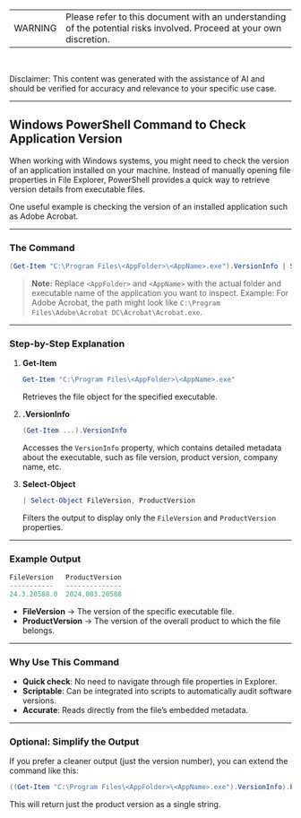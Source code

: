 <br><table><td>WARNING</td><td>Please refer to this document with an understanding of the potential risks involved. Proceed at your own discretion.</td></table><br>

Disclaimer: This content was generated with the assistance of AI and should be verified for accuracy and relevance to your specific use case.

---

## Windows PowerShell Command to Check Application Version

When working with Windows systems, you might need to check the version of an application installed on your machine. Instead of manually opening file properties in File Explorer, PowerShell provides a quick way to retrieve version details from executable files.

One useful example is checking the version of an installed application such as Adobe Acrobat.

---

### The Command

```powershell
(Get-Item "C:\Program Files\<AppFolder>\<AppName>.exe").VersionInfo | Select-Object FileVersion, ProductVersion
````

> **Note:** Replace `<AppFolder>` and `<AppName>` with the actual folder and executable name of the application you want to inspect.
> Example: For Adobe Acrobat, the path might look like
> `C:\Program Files\Adobe\Acrobat DC\Acrobat\Acrobat.exe`.

---

### Step-by-Step Explanation

1. **Get-Item**

   ```powershell
   Get-Item "C:\Program Files\<AppFolder>\<AppName>.exe"
   ```

   Retrieves the file object for the specified executable.

2. **.VersionInfo**

   ```powershell
   (Get-Item ...).VersionInfo
   ```

   Accesses the `VersionInfo` property, which contains detailed metadata about the executable, such as file version, product version, company name, etc.

3. **Select-Object**

   ```powershell
   | Select-Object FileVersion, ProductVersion
   ```

   Filters the output to display only the `FileVersion` and `ProductVersion` properties.

---

### Example Output

```powershell
FileVersion   ProductVersion
-----------   --------------
24.3.20588.0  2024.003.20588
```

* **FileVersion** → The version of the specific executable file.
* **ProductVersion** → The version of the overall product to which the file belongs.

---

### Why Use This Command

* **Quick check**: No need to navigate through file properties in Explorer.
* **Scriptable**: Can be integrated into scripts to automatically audit software versions.
* **Accurate**: Reads directly from the file’s embedded metadata.

---

### Optional: Simplify the Output

If you prefer a cleaner output (just the version number), you can extend the command like this:

```powershell
((Get-Item "C:\Program Files\<AppFolder>\<AppName>.exe").VersionInfo).ProductVersion
```

This will return just the product version as a single string.

